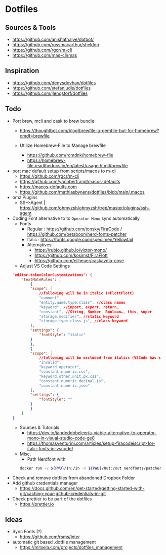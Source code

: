 # Dotfiles

## Sources & Tools
- https://github.com/anishathalye/dotbot/
- https://github.com/rossmacarthur/sheldon
- https://github.com/rgcr/m-cli
- https://github.com/mas-cli/mas

## Inspiration
- https://github.com/denysdovhan/dotfiles
- https://github.com/stefanjudis/dotfiles
- https://github.com/jlengstorf/dotfiles

## Todo
- Port brew, mcli and cask to brew bundle
	- https://thoughtbot.com/blog/brewfile-a-gemfile-but-for-homebrew?cmdf=brewfile

	- Utilize Homebrew-File to Manage brewfile
		- https://github.com/rcmdnk/homebrew-file
		- https://homebrew-file.readthedocs.io/en/latest/usage.html#brewfile
- port mac default setup from scripts/macos to m-cli
	 - https://github.com/rgcr/m-cli
	 - https://github.com/yannbertrand/macos-defaults
	 - https://macos-defaults.com
	 - https://github.com/mathiasbynens/dotfiles/blob/main/.macos
- omz Plugins
	- SSH-Agent | https://github.com/ohmyzsh/ohmyzsh/tree/master/plugins/ssh-agent
- Coding Font alternative to to `Operator Mono` sync automatically
	- Fonts
		- Regular : https://github.com/tonsky/FiraCode / https://github.com/betaboon/nerd-fonts-patcher
		- Italic : https://fonts.google.com/specimen/Yellowtail
		- Alternatives
			- https://rubjo.github.io/victor-mono/
			- https://github.com/kosimst/FiraFlott
			- https://github.com/eliheuer/caskaydia-cove
	- Adjust VS Code Settings
	```json
	"editor.tokenColorCustomizations": {
		"textMateRules": [
			{
			"scope": [
				//following will be in italic (=FlottFlott)
				"comment",
				"entity.name.type.class", //class names
				"keyword", //import, export, return…
				"constant", //String, Number, Boolean…, this, super
				"storage.modifier", //static keyword
				"storage.type.class.js", //class keyword
			],
			"settings": {
				"fontStyle": "italic"
			}
			},
			{
			"scope": [
				//following will be excluded from italics (VSCode has some defaults for italics)
				"invalid",
				"keyword.operator",
				"constant.numeric.css",
				"keyword.other.unit.px.css",
				"constant.numeric.decimal.js",
				"constant.numeric.json"
			],
			"settings": {
				"fontStyle": ""
			}
			}
		]
	}
	```
	- Sources & Tutorials
		- https://dev.to/jandedobbeleer/a-viable-alternative-to-operator-mono-in-visual-studio-code-ge8
		- https://thomasventurini.com/articles/setup-firacodeiscript-for-italic-fonts-in-vscode/
	- Misc.
		- Path Nerdfont with
		```bash
		docker run -v ${PWD}/In:/in -v ${PWD}/Out:/out nerdfonts/patcher --complete --mono --adjust-line-height --careful
		```
- Check and remove dotfiles from abandoned Dropbox Folder
- Add github credentials manager
	- https://docs.github.com/en/get-started/getting-started-with-git/caching-your-github-credentials-in-git
- Check prettier to be part of the dotfiles
	- https://prettier.io

## Ideas
- Sync Fonts (?)
	- https://github.com/rsms/inter
- automatic git based .dotfile management
	- https://mitxela.com/projects/dotfiles_management